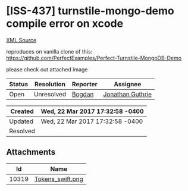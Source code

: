 # [ISS-437] turnstile-mongo-demo compile error on xcode

[XML Source](./xml/ISS-437.xml)
<p><p>reproduces on vanilla clone of this: <a href="https://github.com/PerfectExamples/Perfect-Turnstile-MongoDB-Demo" class="external-link" rel="nofollow">https://github.com/PerfectExamples/Perfect-Turnstile-MongoDB-Demo</a></p>

<p>please check out attached  image</p></p>





Status|Resolution|Reporter|Assignee
------|----------|--------|--------
Open|Unresolved|[Bogdan](for_aiur)|[Jonathan Guthrie]($jono)





Created|Wed, 22 Mar 2017 17:32:58 -0400
-------|--------------
Updated|Wed, 22 Mar 2017 17:32:58 -0400
Resolved|



## Attachments





Id|Name
------|------------
10319|[Tokens_swift.png](attachment/10319/Tokens_swift.png)


